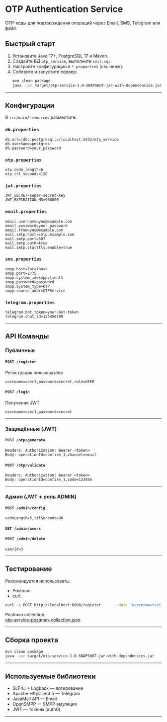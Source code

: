 # OTP Authentication Service

OTP-коды для подтверждения операций через Email, SMS, Telegram или файл.

## Быстрый старт

1. Установите Java 17+, PostgreSQL 17 и Maven.
2. Создайте БД `otp_service`, выполните `init.sql`.
3. Настройте конфигурации в `*.properties` (см. ниже).
4. Соберите и запустите сервер:
   ```bash
   mvn clean package
   java -jar target/otp-service-1.0-SNAPSHOT-jar-with-dependencies.jar
   ```

---

## Конфигурации

В `src/main/resources` разместите:

### `db.properties`

```
db.url=jdbc:postgresql://localhost:5432/otp_service
db.username=postgres
db.password=your_password
```

### `otp.properties`

```
otp.code_length=6
otp.ttl_seconds=120
```

### `jwt.properties`

```
JWT_SECRET=super-secret-key
JWT_EXPIRATION_MS=900000
```

### `email.properties`

```
email.username=you@example.com
email.password=your_password
email.from=you@example.com
mail.smtp.host=smtp.example.com
mail.smtp.port=587
mail.smtp.auth=true
mail.smtp.starttls.enable=true
```

### `sms.properties`

```
smpp.host=localhost
smpp.port=2775
smpp.system_id=smppclient1
smpp.password=password
smpp.system_type=OTP
smpp.source_addr=OTPService
```

### `telegram.properties`

```
telegram.bot_token=your-bot-token
telegram.chat_id=123456789
```

---

## API Команды

### Публичные

#### `POST /register`

Регистрация пользователя

```
username=user1,password=secret,role=USER
```

#### `POST /login`

Получение JWT

```
username=user1,password=secret
```

---

### Защищённые (JWT)

#### `POST /otp/generate`

```
Headers: Authorization: Bearer <token>
Body: operationId=confirm_1,channel=email
```

#### `POST /otp/validate`

```
Headers: Authorization: Bearer <token>
Body: operationId=confirm_1,code=123456
```

---

### Админ (JWT + роль ADMIN)

#### `POST /admin/config`

```
codeLength=6,ttlSeconds=90
```

#### `GET /admin/users`

#### `POST /admin/delete`

```
userId=3
```

---

## Тестирование

Рекомендуется использовать:

- Postman
- curl:

```bash
curl -X POST http://localhost:8080/register      --data "username=test,password=pass,role=USER"
```

Postman collection:  
[otp-service-postman-collection.json](docs/OTP_Service_API.postman_collection.json)

---

## Сборка проекта

```bash
mvn clean package
java -jar target/otp-service-1.0-SNAPSHOT-jar-with-dependencies.jar
```

---

## Используемые библиотеки

- SLF4J + Logback — логирование
- Apache HttpClient 5 — Telegram
- JavaMail API — Email
- OpenSMPP — SMPP эмуляция
- JWT — токены (auth0)

---

